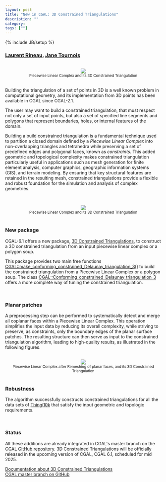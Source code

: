 ```yaml
---
layout: post
title: "New in CGAL: 3D Constrained Triangulations"
description: ""
category:
tags: [""]
---
```

{% include JB/setup %}

<h3><a href="https://geometryfactory.com/who-we-are/">Laurent Rineau</a>,
<a href="https://geometryfactory.com/who-we-are/">Jane Tournois</a>
</h3>

<br>
<div style="text-align:center;">
  <a href="../../../../images/cdt_title_pyramid.png"><img src="../../../../images/cdt_title_pyramid.png" style="max-width:95%"/></a>
  <br><small>Piecewise Linear Complex and its 3D Constrained Triangulation</small>
</div>

<br>
<p> Building the triangulation of a set of points in 3D is a well known problem
in computational geometry, and its implementation from 3D points
has been available in CGAL since CGAL-2.1.
<p>
The user may want to build a constrained triangulation, that must respect not only a set of
input points, but also a set of specified line segments and polygons that represent boundaries,
holes, or internal features of the domain.
<p>
Building a build constrained triangulation is a fundamental technique used to partition
a closed domain defined by a <em>Piecewise Linear Complex</em> into non-overlapping triangles
and tetrahedra while preserving a set of predefined edges and polygonal faces, known as <em>constraints</em>.
This added geometric and topological complexity makes constrained triangulation particularly useful
in applications such as mesh generation for finite element analysis, computer graphics,
geographic information systems (GIS), and terrain modeling.
By ensuring that key structural features are retained in the resulting mesh,
constrained triangulations provide a flexible and robust foundation for the simulation and analysis of complex geometries.
<p>

<br>
<div style="text-align:center;">
  <a href="../../../../images/cdt3_flower_pots_plc_cdt.png"><img src="../../../../images/cdt3_flower_pots_plc_cdt.png" style="max-width:95%"/></a>
  <br><small>Piecewise Linear Complex and its 3D Constrained Triangulation</small>
</div>

<br>
<h3>New package</h3>
<p>CGAL-6.1 offers a new package,
<a href="https://doc.cgal.org/6.1/Constrained_triangulation_3/index.html">3D Constrained Triangulations</a>,
to construct a 3D constrained triangulation from an input piecewise linear complex or a polygon soup.
</p>

<p>This package provides two main free functions
<a href="https://doc.cgal.org/6.1/Constrained_triangulation_3/group___pkg_constrained_triangulation3_functions_polygon_soup_or_mesh.html">CGAL::make_conforming_constrained_Delaunay_triangulation_3()</a>
to build the constrained triangulation from a Piecewise Linear Complex or a polygon soup.
The class
<a href="https://doc.cgal.org/6.1/Constrained_triangulation_3/class_c_g_a_l_1_1_conforming__constrained___delaunay__triangulation__3.html">CGAL::Conforming_constrained_Delaunay_triangulation_3</a>
offers a more complete way of tuning the constrained triangulation.
</p>

<br>
<h3>Planar patches</h3>
<p>
A preprocessing step can be performed to systematically detect and merge all coplanar faces within a Piecewise Linear Complex.
This operation simplifies the input data by reducing its overall complexity, while striving to preserve,
as constraints, only the boundary edges of the planar surface patches.
The resulting structure can then serve as input to the constrained triangulation algorithm,
leading to high-quality results, as illustrated in the following figures.
</p>

<br>
<div style="text-align:center;">
  <a href="../../../../images/cdt3_flower_pots_remesh_plc_cdt.png"><img src="../../../../images/cdt3_flower_pots_remesh_plc_cdt.png" style="max-width:95%"/></a>
  <br><small>Piecewise Linear Complex after Remeshing of planar faces, and its 3D Constrained Triangulation</small>
</div>

<br>
<h3>Robustness</h3>
The algorithm successfully constructs constrained triangulations for all the data sets of <a href="https://ten-thousand-models.appspot.com/">Thingi10k</a>
that satisfy the input geometric and topologic requirements.
<p>

<br>
<h3>Status</h3>
<p>All these additions are already integrated in CGAL's master branch on the
<a href="https://github.com/CGAL/cgal/">CGAL GitHub repository</a>.
3D Constrained Triangulations will be officially released
in the upcoming version of CGAL, CGAL 6.1, scheduled for mid 2025.</p>

<i class="bi bi-book"></i>
<a href="https://doc.cgal.org/6.1/Constrained_triangulation_3/index.html">Documentation about 3D Constrained Triangulations</a>
<br>
<i class="bi bi-arrow-down-circle"></i>
<a href="https://github.com/CGAL/cgal/tree/master">CGAL master branch on GitHub</a>
<br><br><br>
</p>

